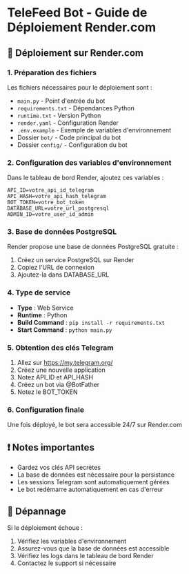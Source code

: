 # TeleFeed Bot - Guide de Déploiement Render.com

## 🚀 Déploiement sur Render.com

### 1. Préparation des fichiers

Les fichiers nécessaires pour le déploiement sont :
- `main.py` - Point d'entrée du bot
- `requirements.txt` - Dépendances Python
- `runtime.txt` - Version Python
- `render.yaml` - Configuration Render
- `.env.example` - Exemple de variables d'environnement
- Dossier `bot/` - Code principal du bot
- Dossier `config/` - Configuration du bot

### 2. Configuration des variables d'environnement

Dans le tableau de bord Render, ajoutez ces variables :

```
API_ID=votre_api_id_telegram
API_HASH=votre_api_hash_telegram
BOT_TOKEN=votre_bot_token
DATABASE_URL=votre_url_postgresql
ADMIN_ID=votre_user_id_admin
```

### 3. Base de données PostgreSQL

Render propose une base de données PostgreSQL gratuite :
1. Créez un service PostgreSQL sur Render
2. Copiez l'URL de connexion
3. Ajoutez-la dans DATABASE_URL

### 4. Type de service

- **Type** : Web Service
- **Runtime** : Python
- **Build Command** : `pip install -r requirements.txt`
- **Start Command** : `python main.py`

### 5. Obtention des clés Telegram

1. Allez sur https://my.telegram.org/
2. Créez une nouvelle application
3. Notez API_ID et API_HASH
4. Créez un bot via @BotFather
5. Notez le BOT_TOKEN

### 6. Configuration finale

Une fois déployé, le bot sera accessible 24/7 sur Render.com

## ❗ Notes importantes

- Gardez vos clés API secrètes
- La base de données est nécessaire pour la persistance
- Les sessions Telegram sont automatiquement gérées
- Le bot redémarre automatiquement en cas d'erreur

## 🔧 Dépannage

Si le déploiement échoue :
1. Vérifiez les variables d'environnement
2. Assurez-vous que la base de données est accessible
3. Vérifiez les logs dans le tableau de bord Render
4. Contactez le support si nécessaire